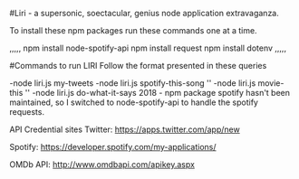 #Liri - a supersonic, soectacular, genius node application extravaganza.

To install these npm packages run these commands one at a time.

,,,,,
npm install node-spotify-api
npm install request
npm install dotenv
,,,,,

#Commands to run LIRI
Follow the format presented in these queries

-node liri.js my-tweets
-node liri.js spotify-this-song '<song name here>'
-node liri.js movie-this '<movie name here>'
-node liri.js do-what-it-says 
2018 - npm package spotify hasn't been maintained, so I switched to node-spotify-api to handle the spotify requests.

API Credential sites
Twitter: https://apps.twitter.com/app/new

Spotify: https://developer.spotify.com/my-applications/

OMDb API: http://www.omdbapi.com/apikey.aspx